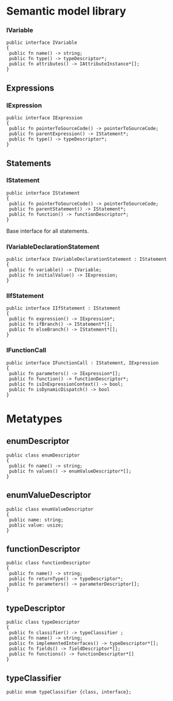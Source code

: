 # Semantic model library

### IVariable

```
public interface IVariable
{
 public fn name() -> string;
 public fn type() -> typeDescriptor*;
 public fn attributes() -> IAttributeInstance*[];
}
```

## Expressions

### IExpression

```
public interface IExpression
{
 public fn pointerToSourceCode() -> pointerToSourceCode;
 public fn parentExpression() -> IStatement*;
 public fn type() -> typeDescriptor*;
}
```

## Statements

### IStatement

```
public interface IStatement
{
 public fn pointerToSourceCode() -> pointerToSourceCode;
 public fn parentStatement() -> IStatement*;
 public fn function() -> functionDescriptor*;
}
```

Base interface for all statements.

### IVariableDeclarationStatement

```
public interface IVariableDeclarationStatement : IStatement
{
 public fn variable() -> IVariable;
 public fn initialValue() -> IExpression;
}
```

### IIfStatement

```
public interface IIfStatement : IStatement
{
 public fn expression() -> IExpression*;
 public fn ifBranch() -> IStatement*[];
 public fn elseBranch() -> IStatement*[];
}
```

### IFunctionCall

```
public interface IFunctionCall : IStatement, IExpression
{
 public fn parameters() -> IExpression*[];
 public fn function() -> functionDescriptor*;
 public fn isInExpressionContext() -> bool;
 public fn isDynamicDispatch() -> bool
}
```

# Metatypes

## enumDescriptor

```
public class enumDescriptor
{
 public fn name() -> string;
 public fn values() -> enumValueDescriptor*[];
}
```

## enumValueDescriptor

```
public class enumValueDescriptor
{
 public name: string;
 public value: usize;
}
```

## functionDescriptor

```
public class functionDescriptor
{
 public fn name() -> string;
 public fn returnType() -> typeDescriptor*;
 public fn parameters() -> parameterDescriptor[];
}
```

## typeDescriptor

```
public class typeDescriptor
{
 public fn classifier() -> typeClassifier ;
 public fn name() -> string;
 public fn implementedInterfaces() -> typeDescriptor*[];
 public fn fields() -> fieldDescriptor*[];
 public fn functions() -> functionDescriptor*[]
}
```

## typeClassifier

```
public enum typeClassifier {class, interface};
```